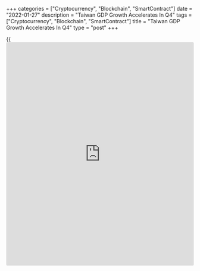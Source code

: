 +++
categories = ["Cryptocurrency", "Blockchain", "SmartContract"]
date = "2022-01-27"
description = "Taiwan GDP Growth Accelerates In Q4"
tags = ["Cryptocurrency", "Blockchain", "SmartContract"]
title = "Taiwan GDP Growth Accelerates In Q4"
type = "post"
+++

{{<iframe id="large-banner" src="https://www.bounty.group/#slide=20.0" width="100%" height="600" scrolling="no" style="border: 0px solid rgb(216, 221, 230); border-radius: 3px;">}}

Taiwan's economic growth accelerated in the fourth quarter on the back
of a recovery in consumer spending, advance estimates from the
Directorate-General of Budget, Accounting and Statistics showed
Thursday.

Real gross domestic product expanded 4.88 percent on a yearly basis in
the fourth quarter, following a 3.7 percent rise in the third quarter.
The growth was forecast to rise marginally to 3.8 percent.

On a quarter-on-quarter seasonally-adjusted annualized basis, GDP
climbed 11.13 percent after posting a marginal 1.07 percent expansion a
quarter ago.

In the full-year of 2021, GDP grew 6.28 percent compared to 3.36 percent
growth in 2020.

In the fourth quarter, real exports of goods and services rose 11.92
percent, mainly driven by the strong foreign demand for manufacturing
products, as well as thriving shipment services. Imports also increased
by 15.56 percent.

Real private final consumption climbed 1.62 percent, an upturn from the
5.60 percent decline in the previous quarter. Growth in government
spending advanced to 5.1 percent from 3.31 percent.

Gross fixed capital formation moved up 13.92 percent, but slower than
the 31.69 percent surge in the prior quarter.

Growth is set to slow over the coming quarters on the back of weaker
exports, while Omicron poses a major downside risk to the [economy][1],
Gareth Leather, an economist at Capital Economics, said.

"Despite the strong performance, we doubt the central bank will be in
any hurry to raise interest rates provided inflation continues to fall
back, as we anticipate," Leather added.

For comments and feedback [contact](https://www.playgroundfx.com/contact/): editorial@rtt[news](https://www.letsplayfx.com/blog/forex-news-website/).com

[Economic News][1]

 **What parts of the world are seeing the best (and worst) economic
performances lately? Click[here][2] to check out our [Econ Scorecard][2]
and find out! See up-to-the-moment [ranking](https://www.playgroundfx.com/blog/crypto-exchange-ranking/)s for the best and worst
performers in [GDP][3], [unemployment rate][4], [inflation][2] and much
more.**

   1. www.rtt[news](https://www.letsplayfx.com/blog/forex-news-website/).com/Content/EconomicNews.aspx
   2. www.rtt[news](https://www.letsplayfx.com/blog/forex-news-website/).com/economic-scorecard/world-rank/CPI/highest-performance.aspx
   3. www.rtt[news](https://www.letsplayfx.com/blog/forex-news-website/).com/economic-scorecard/world-rank/GDP/highest-performance.aspx
   4. www.rtt[news](https://www.letsplayfx.com/blog/forex-news-website/).com/economic-scorecard/world-rank/unemployment-rate/lowest-performance.aspx
